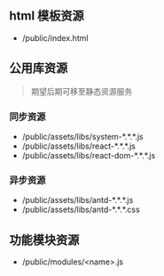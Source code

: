 ## html 模板资源

- /public/index.html

## 公用库资源

> 期望后期可移至静态资源服务

### 同步资源

- /public/assets/libs/system-\*.\*.\*.js
- /public/assets/libs/react-\*.\*.\*.js
- /public/assets/libs/react-dom-\*.\*.\*.js

### 异步资源

- /public/assets/libs/antd-\*.\*.\*.js
- /public/assets/libs/antd-\*.\*.\*.css

## 功能模块资源

- /public/modules/\<name\>.js
